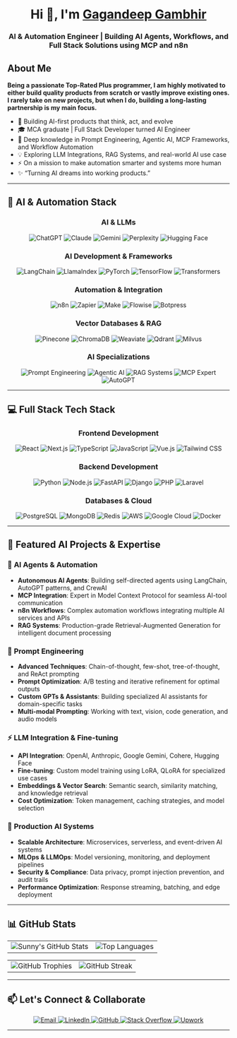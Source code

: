 <h1 align="center">Hi 👋, I'm <a href="https://github.com/gagandeepgambhir2" target="blank">
Gagandeep Gambhir</a></h1>
<h3 align="center">AI & Automation Engineer | Building AI Agents, Workflows, and Full Stack Solutions using MCP and n8n</h3>
<h2>About Me</h2>

****Being a passionate Top-Rated Plus programmer, I am highly motivated to either build quality products from scratch or vastly improve existing ones. I rarely take on new projects, but when I do, building a long-lasting partnership is my main focus.****

- 🤖 Building AI-first products that think, act, and evolve
- 🎓 MCA graduate | Full Stack Developer turned AI Engineer
- 🧠 Deep knowledge in Prompt Engineering, Agentic AI, MCP Frameworks, and Workflow Automation
- 💡 Exploring LLM Integrations, RAG Systems, and real-world AI use case
- ⚡ On a mission to make automation smarter and systems more human
- ✨ “Turning AI dreams into working products.”

---
## 🤖 AI & Automation Stack
<div align="center">

### AI & LLMs
<p>
  <img src="https://img.shields.io/badge/ChatGPT-74aa9c?style=for-the-badge&logo=openai&logoColor=white" alt="ChatGPT" />
  <img src="https://img.shields.io/badge/Claude-C15F3C?style=for-the-badge&logo=anthropic&logoColor=white" alt="Claude" />
  <img src="https://img.shields.io/badge/Gemini-8E75B2?style=for-the-badge&logo=googlegemini&logoColor=white" alt="Gemini" />
  <img src="https://img.shields.io/badge/Perplexity-20B2AA?style=for-the-badge&logo=perplexity&logoColor=white" alt="Perplexity" />
  <img src="https://img.shields.io/badge/Hugging%20Face-FFD21E?style=for-the-badge&logo=huggingface&logoColor=black" alt="Hugging Face" />
</p>

### AI Development & Frameworks
<p>
  <img src="https://img.shields.io/badge/LangChain-1C3348?style=for-the-badge&logo=langchain&logoColor=white" alt="LangChain" />
  <img src="https://img.shields.io/badge/LlamaIndex-8B5CF6?style=for-the-badge&logo=llamaindex&logoColor=white" alt="LlamaIndex" />
  <img src="https://img.shields.io/badge/PyTorch-EE4C2C?style=for-the-badge&logo=pytorch&logoColor=white" alt="PyTorch" />
  <img src="https://img.shields.io/badge/TensorFlow-FF6F00?style=for-the-badge&logo=tensorflow&logoColor=white" alt="TensorFlow" />
  <img src="https://img.shields.io/badge/Transformers-FFD21E?style=for-the-badge&logo=huggingface&logoColor=black" alt="Transformers" />
</p>

### Automation & Integration
<p>
  <img src="https://img.shields.io/badge/n8n-EA4B71?style=for-the-badge&logo=n8n&logoColor=white" alt="n8n" />
  <img src="https://img.shields.io/badge/Zapier-FF4A00?style=for-the-badge&logo=zapier&logoColor=white" alt="Zapier" />
  <img src="https://img.shields.io/badge/Make-6D00CC?style=for-the-badge&logo=make&logoColor=white" alt="Make" />
  <img src="https://img.shields.io/badge/Flowise-3B82F6?style=for-the-badge&logo=flowise&logoColor=white" alt="Flowise" />
  <img src="https://img.shields.io/badge/Botpress-0084FF?style=for-the-badge&logo=botpress&logoColor=white" alt="Botpress" />
</p>

### Vector Databases & RAG
<p>
  <img src="https://img.shields.io/badge/Pinecone-000000?style=for-the-badge&logo=pinecone&logoColor=white" alt="Pinecone" />
  <img src="https://img.shields.io/badge/ChromaDB-FFA116?style=for-the-badge&logo=chroma&logoColor=white" alt="ChromaDB" />
  <img src="https://img.shields.io/badge/Weaviate-FF6600?style=for-the-badge&logo=weaviate&logoColor=white" alt="Weaviate" />
  <img src="https://img.shields.io/badge/Qdrant-FF5A00?style=for-the-badge&logo=qdrant&logoColor=white" alt="Qdrant" />
  <img src="https://img.shields.io/badge/Milvus-00A8E1?style=for-the-badge&logo=milvus&logoColor=white" alt="Milvus" />
</p>

### AI Specializations
<p>
  <img src="https://img.shields.io/badge/🎯_Prompt_Engineering-4CAF50?style=for-the-badge" alt="Prompt Engineering" />
  <img src="https://img.shields.io/badge/🤖_Agentic_AI-2196F3?style=for-the-badge" alt="Agentic AI" />
  <img src="https://img.shields.io/badge/🔄_RAG_Systems-FF9800?style=for-the-badge" alt="RAG Systems" />
  <img src="https://img.shields.io/badge/🧩_MCP_Expert-9C27B0?style=for-the-badge" alt="MCP Expert" />
  <img src="https://img.shields.io/badge/⚡_AutoGPT-FF5722?style=for-the-badge" alt="AutoGPT" />
</p>
</div>

---

## 💻 Full Stack Tech Stack
<div align="center">

### Frontend Development
<p>
  <img src="https://img.shields.io/badge/React-20232A?style=for-the-badge&logo=react&logoColor=61DAFB" alt="React" />
  <img src="https://img.shields.io/badge/Next.js-000000?style=for-the-badge&logo=nextdotjs&logoColor=white" alt="Next.js" />
  <img src="https://img.shields.io/badge/TypeScript-007ACC?style=for-the-badge&logo=typescript&logoColor=white" alt="TypeScript" />
  <img src="https://img.shields.io/badge/JavaScript-F7DF1E?style=for-the-badge&logo=javascript&logoColor=black" alt="JavaScript" />
  <img src="https://img.shields.io/badge/Vue.js-35495E?style=for-the-badge&logo=vuedotjs&logoColor=4FC08D" alt="Vue.js" />
  <img src="https://img.shields.io/badge/Tailwind_CSS-38B2AC?style=for-the-badge&logo=tailwind-css&logoColor=white" alt="Tailwind CSS" />
</p>

### Backend Development
<p>
  <img src="https://img.shields.io/badge/Python-3776AB?style=for-the-badge&logo=python&logoColor=white" alt="Python" />
  <img src="https://img.shields.io/badge/Node.js-339933?style=for-the-badge&logo=nodedotjs&logoColor=white" alt="Node.js" />
  <img src="https://img.shields.io/badge/FastAPI-009688?style=for-the-badge&logo=fastapi&logoColor=white" alt="FastAPI" />
  <img src="https://img.shields.io/badge/Django-092E20?style=for-the-badge&logo=django&logoColor=white" alt="Django" />
  <img src="https://img.shields.io/badge/PHP-777BB4?style=for-the-badge&logo=php&logoColor=white" alt="PHP" />
  <img src="https://img.shields.io/badge/Laravel-FF2D20?style=for-the-badge&logo=laravel&logoColor=white" alt="Laravel" />
</p>

### Databases & Cloud
<p>
  <img src="https://img.shields.io/badge/PostgreSQL-316192?style=for-the-badge&logo=postgresql&logoColor=white" alt="PostgreSQL" />
  <img src="https://img.shields.io/badge/MongoDB-4EA94B?style=for-the-badge&logo=mongodb&logoColor=white" alt="MongoDB" />
  <img src="https://img.shields.io/badge/Redis-DC382D?style=for-the-badge&logo=redis&logoColor=white" alt="Redis" />
  <img src="https://img.shields.io/badge/AWS-FF9900?style=for-the-badge&logo=amazonaws&logoColor=white" alt="AWS" />
  <img src="https://img.shields.io/badge/Google_Cloud-4285F4?style=for-the-badge&logo=google-cloud&logoColor=white" alt="Google Cloud" />
  <img src="https://img.shields.io/badge/Docker-2CA5E0?style=for-the-badge&logo=docker&logoColor=white" alt="Docker" />
</p>

</div>

---

## 🚀 Featured AI Projects & Expertise
<div align="left">

### 🤖 **AI Agents & Automation**
- **Autonomous AI Agents**: Building self-directed agents using LangChain, AutoGPT patterns, and CrewAI
- **MCP Integration**: Expert in Model Context Protocol for seamless AI-tool communication
- **n8n Workflows**: Complex automation workflows integrating multiple AI services and APIs
- **RAG Systems**: Production-grade Retrieval-Augmented Generation for intelligent document processing

### 🎯 **Prompt Engineering**
- **Advanced Techniques**: Chain-of-thought, few-shot, tree-of-thought, and ReAct prompting
- **Prompt Optimization**: A/B testing and iterative refinement for optimal outputs
- **Custom GPTs & Assistants**: Building specialized AI assistants for domain-specific tasks
- **Multi-modal Prompting**: Working with text, vision, code generation, and audio models

### ⚡ **LLM Integration & Fine-tuning**
- **API Integration**: OpenAI, Anthropic, Google Gemini, Cohere, Hugging Face
- **Fine-tuning**: Custom model training using LoRA, QLoRA for specialized use cases
- **Embeddings & Vector Search**: Semantic search, similarity matching, and knowledge retrieval
- **Cost Optimization**: Token management, caching strategies, and model selection

### 🔧 **Production AI Systems**
- **Scalable Architecture**: Microservices, serverless, and event-driven AI systems
- **MLOps & LLMOps**: Model versioning, monitoring, and deployment pipelines
- **Security & Compliance**: Data privacy, prompt injection prevention, and audit trails
- **Performance Optimization**: Response streaming, batching, and edge deployment

</div>

---

## 📊 GitHub Stats

<div align="center">
  
<table>
  <tr>
    <td><img src="https://github-readme-stats.vercel.app/api?username=gagandeepgambhir2&show_icons=true&theme=tokyonight" alt="Sunny's GitHub Stats" /></td>
    <td><img src="https://github-readme-stats.vercel.app/api/top-langs/?username=sunny-mahajan&layout=compact&show_icons=true&theme=algolia" alt="Top Languages" /></td>
  </tr>
</table>
<table>
  <tr>
    <td><img src="https://github-profile-trophy.vercel.app/?username=gagandeepgambhir2&theme=dracula&column=4&row=1" alt="GitHub Trophies" /></td>
    <td><img src="https://github-readme-streak-stats.herokuapp.com?user=sunny-mahajan&theme=tokyonight" alt="GitHub Streak" /></td>
  </tr>
</table>

</div>

---
## 📫 Let's Connect & Collaborate

<div align="center">

  <p>
    <a href="mailto:gagandeepgambhir2@gmail.com">
      <img src="https://img.shields.io/badge/Email-D14836?style=for-the-badge&logo=gmail&logoColor=white" alt="Email" />
    </a>
    <a href="https://www.linkedin.com/in/gagandeep-gambhir-85a50645">
      <img src="https://img.shields.io/badge/LinkedIn-0077B5?style=for-the-badge&logo=linkedin&logoColor=white" alt="LinkedIn" />
    </a>
    <a href="https://github.com/gagandeepgambhir2">
      <img src="https://img.shields.io/badge/GitHub-100000?style=for-the-badge&logo=github&logoColor=white" alt="GitHub" />
    </a>
    <a href="https://stackoverflow.com/users/6755791/gagandeep-gambhir">
      <img src="https://img.shields.io/badge/Stack_Overflow-FE7A16?style=for-the-badge&logo=stack-overflow&logoColor=white" alt="Stack Overflow" />
    </a>
    <a href="https://www.upwork.com/freelancers/gagandeepgambhir2">
      <img src="https://img.shields.io/badge/UpWork-6FDA44?style=for-the-badge&logo=Upwork&logoColor=white" alt="Upwork" />
    </a>
  </p>
  
  ---
  
</div>

